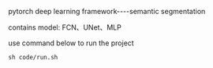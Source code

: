 pytorch deep learning framework----semantic segmentation

contains model: FCN、UNet、MLP

use command below to run the project

```
sh code/run.sh
```

